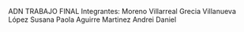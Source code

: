 ADN TRABAJO FINAL
Integrantes: 
Moreno Villarreal Grecia 
Villanueva López Susana Paola 
Aguirre Martinez Andrei Daniel
